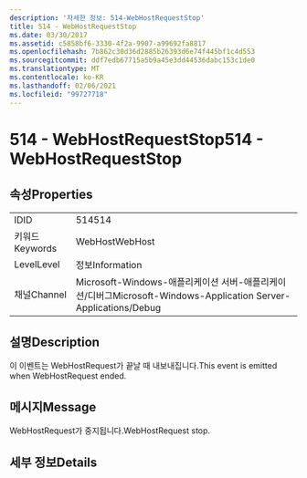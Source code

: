 ```yaml
---
description: '자세한 정보: 514-WebHostRequestStop'
title: 514 - WebHostRequestStop
ms.date: 03/30/2017
ms.assetid: c5858bf6-3330-4f2a-9907-a99692fa8817
ms.openlocfilehash: 7b862c30d36d2885b26393d6e74f445bf1c4d553
ms.sourcegitcommit: ddf7edb67715a5b9a45e3dd44536dabc153c1de0
ms.translationtype: MT
ms.contentlocale: ko-KR
ms.lasthandoff: 02/06/2021
ms.locfileid: "99727718"
---
```

# <a name="514---webhostrequeststop"></a><span data-ttu-id="4e9e8-103">514 - WebHostRequestStop</span><span class="sxs-lookup"><span data-stu-id="4e9e8-103">514 - WebHostRequestStop</span></span>

## <a name="properties"></a><span data-ttu-id="4e9e8-104">속성</span><span class="sxs-lookup"><span data-stu-id="4e9e8-104">Properties</span></span>  
  
|||  
|-|-|  
|<span data-ttu-id="4e9e8-105">ID</span><span class="sxs-lookup"><span data-stu-id="4e9e8-105">ID</span></span>|<span data-ttu-id="4e9e8-106">514</span><span class="sxs-lookup"><span data-stu-id="4e9e8-106">514</span></span>|  
|<span data-ttu-id="4e9e8-107">키워드</span><span class="sxs-lookup"><span data-stu-id="4e9e8-107">Keywords</span></span>|<span data-ttu-id="4e9e8-108">WebHost</span><span class="sxs-lookup"><span data-stu-id="4e9e8-108">WebHost</span></span>|  
|<span data-ttu-id="4e9e8-109">Level</span><span class="sxs-lookup"><span data-stu-id="4e9e8-109">Level</span></span>|<span data-ttu-id="4e9e8-110">정보</span><span class="sxs-lookup"><span data-stu-id="4e9e8-110">Information</span></span>|  
|<span data-ttu-id="4e9e8-111">채널</span><span class="sxs-lookup"><span data-stu-id="4e9e8-111">Channel</span></span>|<span data-ttu-id="4e9e8-112">Microsoft-Windows-애플리케이션 서버-애플리케이션/디버그</span><span class="sxs-lookup"><span data-stu-id="4e9e8-112">Microsoft-Windows-Application Server-Applications/Debug</span></span>|  
  
## <a name="description"></a><span data-ttu-id="4e9e8-113">설명</span><span class="sxs-lookup"><span data-stu-id="4e9e8-113">Description</span></span>  

 <span data-ttu-id="4e9e8-114">이 이벤트는 WebHostRequest가 끝날 때 내보내집니다.</span><span class="sxs-lookup"><span data-stu-id="4e9e8-114">This event is emitted when WebHostRequest ended.</span></span>  
  
## <a name="message"></a><span data-ttu-id="4e9e8-115">메시지</span><span class="sxs-lookup"><span data-stu-id="4e9e8-115">Message</span></span>  

 <span data-ttu-id="4e9e8-116">WebHostRequest가 중지됩니다.</span><span class="sxs-lookup"><span data-stu-id="4e9e8-116">WebHostRequest stop.</span></span>  
  
## <a name="details"></a><span data-ttu-id="4e9e8-117">세부 정보</span><span class="sxs-lookup"><span data-stu-id="4e9e8-117">Details</span></span>
